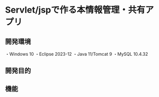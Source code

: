 # Servlet/jspで作る本情報管理・共有アプリ
## 開発環境
・Windows 10
・Eclipse 2023-12
・Java 11/Tomcat 9
・MySQL 10.4.32
## 開発目的
## 機能
